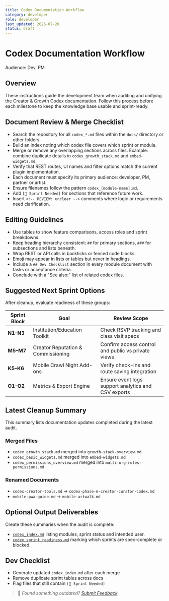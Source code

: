 ```yaml
---
title: Codex Documentation Workflow
category: developer
role: developer
last_updated: 2025-07-20
status: draft
---
```

# Codex Documentation Workflow

Audience: Dev, PM

## Overview
These instructions guide the development team when auditing and unifying the Creator & Growth Codex documentation. Follow this process before each milestone to keep the knowledge base usable and sprint-ready.

## Document Review & Merge Checklist
- Search the repository for all `codex_*.md` files within the `docs/` directory or other folders.
- Build an index noting which codex file covers which sprint or module.
- Merge or remove any overlapping sections across files. Example: combine duplicate details in `codex_growth_stack.md` and `embed-widgets.md`.
- Verify that REST routes, UI names and filter options match the current plugin implementation.
- Each document must specify its primary audience: developer, PM, partner or artist.
- Ensure filenames follow the pattern `codex_[module-name].md`.
- Add `[🚧 Sprint Needed]` for sections that reference future work.
- Insert `<!-- REVIEW: unclear -->` comments where logic or requirements need clarification.

## Editing Guidelines
- Use tables to show feature comparisons, access roles and sprint breakdowns.
- Keep heading hierarchy consistent: `##` for primary sections, `###` for subsections and lists beneath.
- Wrap REST or API calls in backticks or fenced code blocks.
- Emoji may appear in lists or tables but never in headings.
- Include a `## Dev Checklist` section in every module document with tasks or acceptance criteria.
- Conclude with a "See also:" list of related codex files.

## Suggested Next Sprint Options
After cleanup, evaluate readiness of these groups:

| Sprint Block | Goal | Review Scope |
|--------------|------|--------------|
| **N1–N3** | Institution/Education Toolkit | Check RSVP tracking and class visit specs |
| **M5–M7** | Creator Reputation & Commissioning | Confirm access control and public vs private views |
| **K5–K6** | Mobile Crawl Night Add-ons | Verify check-ins and route saving integration |
| **O1–O2** | Metrics & Export Engine | Ensure event logs support analytics and CSV exports |

## Latest Cleanup Summary
This summary lists documentation updates completed during the latest audit.

### Merged Files
- `codex_growth_stack.md` merged into `growth-stack-overview.md`
- `codex_basic_widgets.md` merged into `embed-widgets.md`
- `codex_permissions_overview.md` merged into `multi-org-roles-permissions.md`

### Renamed Documents
- `codex-creator-tools.md` → `codex-phase-m-creator-curator-codex.md`
- `mobile-pwa-guide.md` → `mobile-artwalk.md`

## Optional Output Deliverables
Create these summaries when the audit is complete:
- [`codex_index.md`](./codex_index.md) listing modules, sprint status and intended user.
- [`codex_sprint_readiness.md`](./codex_sprint_readiness.md) marking which sprints are spec-complete or blocked.

## Dev Checklist
- Generate updated `codex_index.md` after each merge
- Remove duplicate sprint tables across docs
- Flag files that still contain `[🚧 Sprint Needed]`

> 💬 *Found something outdated? [Submit Feedback](feedback.md)*
